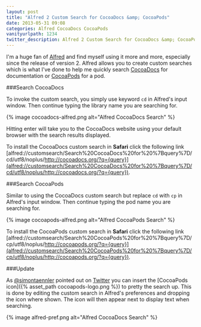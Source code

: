 ```yaml
---
layout: post
title: "Alfred 2 Custom Search for CocoaDocs &amp; CocoaPods"
date: 2013-05-31 09:08
categories: Alfred CocoaDocs CocoaPods
vanityurlpath: 1234
twitter_description: Alfred 2 Custom Search for CocoaDocs &amp; CocoaPods.
---
```

I'm a huge fan of [Alfred](http://www.alfredapp.com/) and find myself using it more and more, especially since the release of version 2. Alfred allows you to create custom searches which is what I've done to help me quickly search [CocoaDocs](http://cocoadocs.org/) for documentation or [CocoaPods](http://cocoapods.org/) for a pod.

###Search CocoaDocs

To invoke the custom search, you simply use keyword `cd` in Alfred's input window. Then continue typing the library name you are searching for.

{% image cocoadocs-alfred.png alt="Alfred CocoaDocs Search" %}

Hitting enter will take you to the CocoaDocs website using your default browser with the search results displayed.

To install the CocoaDocs custom search in **Safari** click the following link [alfred://customsearch/Search%20CocoaDocs%20for%20%7Bquery%7D/cd/utf8/noplus/http://cocoadocs.org/?q={query}](alfred://customsearch/Search%20CocoaDocs%20for%20%7Bquery%7D/cd/utf8/noplus/http://cocoadocs.org/?q={query}).

###Search CocoaPods

Similar to using the CocoaDocs custom search but replace `cd` with `cp` in Alfred's input window. Then continue typing the pod name you are searching for.

{% image cocoapods-alfred.png alt="Alfred CocoaPods Search" %}

To install the CocoaPods custom search in **Safari** click the following link [alfred://customsearch/Search%20CocoaPods%20for%20%7Bquery%7D/cp/utf8/noplus/http://cocoapods.org/?q={query}](alfred://customsearch/Search%20CocoaPods%20for%20%7Bquery%7D/cp/utf8/noplus/http://cocoapods.org/?q={query}).

###Update

As [@simontaennler](https://twitter.com/simontaennler) pointed out on [Twitter](https://twitter.com/simontaennler/status/340404769204105217) you can insert the [CocoaPods icon]({% asset_path cocoapods-logo.png %}) to pretty the search up. This is done by editing the custom search in Alfred's preferences and dropping the icon where shown. The icon will then appear next to display text when searching.

{% image alfred-pref.png alt="Alfred CocoaDocs Search" %}